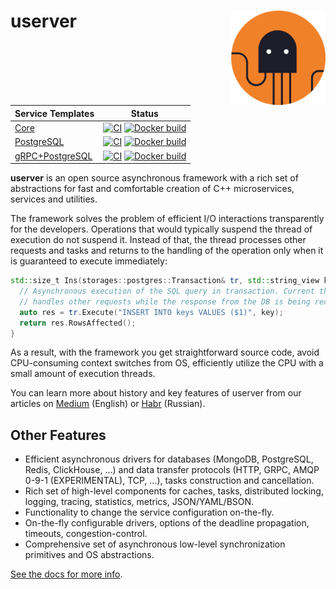 # userver <img src="./scripts/docs/logo.svg" align='right' width="30%">

| Service Templates | Status |
|------------------------|-----|
| [Core](https://github.com/userver-framework/service_template) | [![CI](https://github.com/userver-framework/service_template/actions/workflows/ci.yml/badge.svg)](https://github.com/userver-framework/service_template/actions/workflows/ci.yml) [![Docker build](https://github.com/userver-framework/service_template/actions/workflows/docker.yaml/badge.svg)](https://github.com/userver-framework/service_template/actions/workflows/docker.yaml) |
| [PostgreSQL](https://github.com/userver-framework/pg_service_template) | [![CI](https://github.com/userver-framework/pg_service_template/actions/workflows/ci.yml/badge.svg)](https://github.com/userver-framework/pg_service_template/actions/workflows/ci.yml) [![Docker build](https://github.com/userver-framework/pg_service_template/actions/workflows/docker.yaml/badge.svg)](https://github.com/userver-framework/pg_service_template/actions/workflows/docker.yaml) |
| [gRPC+PostgreSQL](https://github.com/userver-framework/pg_grpc_service_template) | [![CI](https://github.com/userver-framework/pg_grpc_service_template/actions/workflows/ci.yml/badge.svg)](https://github.com/userver-framework/pg_grpc_service_template/actions/workflows/ci.yml) [![Docker build](https://github.com/userver-framework/pg_grpc_service_template/actions/workflows/docker.yaml/badge.svg)](https://github.com/userver-framework/pg_grpc_service_template/actions/workflows/docker.yaml) |

**userver** is an open source asynchronous framework with a rich set of abstractions
for fast and comfortable creation of C++ microservices, services and utilities.

The framework solves the problem of efficient I/O interactions transparently for
the developers. Operations that would typically suspend the thread of 
execution do not suspend it. Instead of that, the thread processes other
requests and tasks and returns to the handling of the operation only when it is
guaranteed to execute immediately: 

```cpp
std::size_t Ins(storages::postgres::Transaction& tr, std::string_view key) {
  // Asynchronous execution of the SQL query in transaction. Current thread
  // handles other requests while the response from the DB is being received:
  auto res = tr.Execute("INSERT INTO keys VALUES ($1)", key);
  return res.RowsAffected();
}
```

As a result, with the framework you get straightforward source code,
avoid CPU-consuming context switches from OS, efficiently
utilize the CPU with a small amount of execution threads.


You can learn more about history and key features of userver from our articles 
on [Medium](https://medium.com/p/d5d9c4204dc2) (English) 
or [Habr](https://habr.com/post/674902) (Russian).

## Other Features

* Efficient asynchronous drivers for databases (MongoDB, PostgreSQL, Redis, ClickHouse, ...)
  and data transfer protocols (HTTP, GRPC, AMQP 0-9-1 (EXPERIMENTAL), TCP, ...), tasks construction and
  cancellation.
* Rich set of high-level components for caches, tasks, distributed locking,
  logging, tracing, statistics, metrics, JSON/YAML/BSON.
* Functionality to change the service configuration on-the-fly.
* On-the-fly configurable drivers, options of the deadline propagation,
  timeouts, congestion-control.
* Comprehensive set of asynchronous low-level synchronization primitives and
  OS abstractions. 


[See the docs for more info](https://userver.tech/d6/d2f/md_en_index.html).
